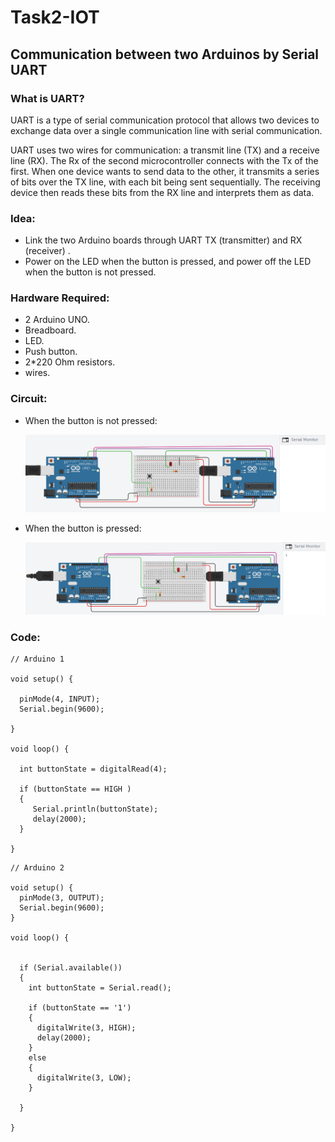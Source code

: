 # Task2-IOT

## Communication between two Arduinos by Serial UART

 ### What is UART?
 UART is a type of serial communication protocol that allows two devices to exchange data over a single communication line with serial communication.

 UART uses two wires for communication: a transmit line (TX) and a receive line (RX). The Rx of the second microcontroller connects with the Tx of the first. When one 
 device wants to send data to the other, it transmits a series of bits over the TX line, with each bit being sent sequentially. The receiving device then reads these bits 
 from the RX line and interprets them as data.

 ### Idea:
  - Link the two Arduino boards through UART TX (transmitter) and RX (receiver) .
  - Power on the LED when the button is pressed, and power off the LED when the button is not pressed.

 ### Hardware Required:
  - 2 Arduino UNO.
  - Breadboard.
  - LED.
  - Push button.
  - 2*220 Ohm resistors.
  - wires.

  ### Circuit:

  - When the button is not pressed:
 
      ![image](LED_Off.png)
 
  - When the button is pressed:
    
      ![image](LED_On.png)


  ### Code:

```
// Arduino 1

void setup() {
  
  pinMode(4, INPUT);
  Serial.begin(9600);
  
}

void loop() {
  
  int buttonState = digitalRead(4);

  if (buttonState == HIGH )
  {
     Serial.println(buttonState); 
     delay(2000);
  }
  
}
```

```
// Arduino 2

void setup() {
  pinMode(3, OUTPUT);
  Serial.begin(9600);
}

void loop() {
  
   
  if (Serial.available()) 
  {
    int buttonState = Serial.read();
    
    if (buttonState == '1')
    {
      digitalWrite(3, HIGH);
      delay(2000);
    }
    else
    {
      digitalWrite(3, LOW);
    }
    
  }

}

```
